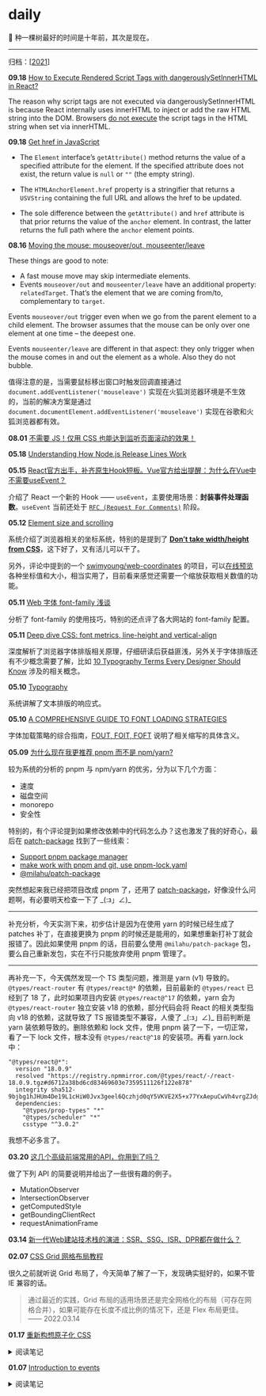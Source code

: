 # daily

🌱 种一棵树最好的时间是十年前，其次是现在。

<hr />

归档：[[2021](./2021.md)]

**09.18** [How to Execute Rendered Script Tags with dangerouslySetInnerHTML in React?](https://codingshower.com/how-to-execute-rendered-script-tags-with-dangerouslysetinnerhtml-in-react)

The reason why script tags are not executed via dangerouslySetInnerHTML is because React internally uses innerHTML to inject or add the raw HTML string into the DOM. Browsers [do not execute](https://developer.mozilla.org/en-US/docs/Web/API/Element/innerHTML#security_considerations) the script tags in the HTML string when set via innerHTML.

**09.18** [Get href in JavaScript](https://www.delftstack.com/howto/javascript/javascript-get-href)

- The `Element` interface’s `getAttribute()` method returns the value of a specified attribute for the element. If the specified attribute does not exist, the return value is `null` or `""` (the empty string).

- The `HTMLAnchorElement.href` property is a stringifier that returns a `USVString` containing the full URL and allows the href to be updated.

- The sole difference between the `getAttribute()` and `href` attribute is that prior returns the value of the `anchor` element. In contrast, the latter returns the full path where the `anchor` element points.

**08.16** [Moving the mouse: mouseover/out, mouseenter/leave](https://javascript.info/mousemove-mouseover-mouseout-mouseenter-mouseleave)

These things are good to note:

- A fast mouse move may skip intermediate elements.
- Events `mouseover/out` and `mouseenter/leave` have an additional property: `relatedTarget`. That’s the element that we are coming from/to, complementary to `target`.

Events `mouseover/out` trigger even when we go from the parent element to a child element. The browser assumes that the mouse can be only over one element at one time – the deepest one.

Events `mouseenter/leave` are different in that aspect: they only trigger when the mouse comes in and out the element as a whole. Also they do not bubble.

值得注意的是，当需要鼠标移出窗口时触发回调直接通过 `document.addEventListener('mouseleave')` 实现在火狐浏览器环境是不生效的，当前的解决方案是通过 `document.documentElement.addEventListener('mouseleave')` 实现在谷歌和火狐浏览器都有效。

**08.01** [不需要 JS！仅用 CSS 也能达到监听页面滚动的效果！](https://mp.weixin.qq.com/s/aDJp-Vk2wsYRRFu7O8hkFg)

**05.18** [Understanding How Node.js Release Lines Work](https://nodesource.com/blog/understanding-how-node-js-release-lines-work/)

**05.15** [React官方出手，补齐原生Hook短板。Vue官方给出提醒：为什么在Vue中不需要useEvent？](https://mp.weixin.qq.com/s/gZ7eq8aq423FPH8C4eIxLA)

介绍了 React 一个新的 Hook —— `useEvent`，主要使用场景：**封装事件处理函数**。`useEvent` 当前还处于 [`RFC (Request For Comments)`](https://github.com/reactjs/rfcs/blob/useevent/text/0000-useevent.md) 阶段。

**05.12** [Element size and scrolling](https://javascript.info/size-and-scroll)

系统介绍了浏览器相关的坐标系统，特别的是提到了 [**Don’t take width/height from CSS**](https://javascript.info/size-and-scroll#don-t-take-width-height-from-css)，这下好了，又有活儿可以干了。

另外，评论中提到的一个 [swimyoung/web-coordinates](https://github.com/swimyoung/web-coordinates) 的项目，可以[在线预览](https://swimyoung.github.io/web-coordinates/)各种坐标值和大小，相当实用了，目前看来感觉还需要一个缩放获取相关数值的功能。

**05.11** [Web 字体 font-family 浅谈](https://segmentfault.com/a/1190000038284125)

分析了 font-family 的使用技巧，特别的还点评了各大网站的 font-family 配置。

**05.11** [Deep dive CSS: font metrics, line-height and vertical-align](https://iamvdo.me/en/blog/css-font-metrics-line-height-and-vertical-align)

深度解析了浏览器字体排版相关原理，仔细研读后获益匪浅，另外关于字体排版还有不少概念需要了解，比如 [10 Typography Terms Every Designer Should Know](https://creativemarket.com/blog/10-typography-terms-every-designer-should-know) 涉及的相关概念。

**05.10** [Typography](https://web.dev/learn/design/typography/)

系统讲解了文本排版的响应式。

**05.10** [A COMPREHENSIVE GUIDE TO FONT LOADING STRATEGIES](https://www.zachleat.com/web/comprehensive-webfonts/)

字体加载策略的综合指南，[FOUT, FOIT, FOFT](https://css-tricks.com/fout-foit-foft/) 说明了相关缩写的具体含义。

**05.09** [为什么现在我更推荐 pnpm 而不是 npm/yarn?](https://jishuin.proginn.com/p/763bfbd3bcff)

较为系统的分析的 pnpm 与 npm/yarn 的优劣，分为以下几个方面：

- 速度
- 磁盘空间
- monorepo
- 安全性

特别的，有个评论提到如果修改依赖中的代码怎么办？这也激发了我的好奇心，最后在 [patch-package](https://github.com/ds300/patch-package) 找到了一些线索：

- [Support pnpm package manager](https://github.com/ds300/patch-package/issues/35)
- [make work with pnpm and git, use pnpm-lock.yaml](https://github.com/ds300/patch-package/pull/302)
- [@milahu/patch-package](https://github.com/milahu/patch-package)

突然想起来我已经把项目改成 pnpm 了，还用了 [patch-package](https://github.com/ds300/patch-package)，好像没什么问题啊，有必要明天检查一下了 \_(:з」∠)\_

---

补充分析，今天实测下来，初步估计是因为在使用 yarn 的时候已经生成了 patches 补丁，在直接更换为 pnpm 的时候还是能用的，如果想重新打补丁就会报错了。因此如果使用 pnpm 的话，目前要么使用 `@milahu/patch-package` 包，要么自己重新发包，实在不行只能放弃使用 pnpm 管理了。

---

再补充一下，今天偶然发现一个 TS 类型问题，推测是 yarn (v1) 导致的。`@types/react-router` 有 `@types/react@*` 的依赖，目前最新的 `@types/react` 已经到了 18 了，此时如果项目内安装 `@types/react@^17` 的依赖，yarn 会为 `@types/react-router` 独立安装 v18 的依赖，部分代码会将 React 的相关类型指向 v18 的依赖，这就导致了 TS 报错类型不兼容，人傻了 \_(:з」∠)\_ 目前判断是 yarn 装依赖导致的。删除依赖和 lock 文件，使用 pnpm 装了一下，一切正常，看了一下 lock 文件，根本没有 `@types/react@^18` 的安装项。再看 yarn.lock 中：

```
"@types/react@*":
  version "18.0.9"
  resolved "https://registry.npmmirror.com/@types/react/-/react-18.0.9.tgz#d6712a38bd6cd83469603e7359511126f122e878"
  integrity sha512-9bjbg1hJHUm4De19L1cHiW0Jvx3geel6Qczhjd0qY5VKVE2X5+x77YxAepuCwVh4vrgZJdgEJw48zrhRIeF4Nw==
  dependencies:
    "@types/prop-types" "*"
    "@types/scheduler" "*"
    csstype "^3.0.2"
```

我想不必多言了。

**03.20** [这几个高级前端常用的API，你用到了吗？](https://segmentfault.com/a/1190000040942225)

做了下列 API 的简要说明并给出了一些很有趣的例子。

- MutationObserver
- IntersectionObserver
- getComputedStyle
- getBoundingClientRect
- requestAnimationFrame

**03.14** [新一代Web建站技术栈的演进：SSR、SSG、ISR、DPR都在做什么？](https://zhuanlan.zhihu.com/p/365113639)

**02.07** [CSS Grid 网格布局教程](https://www.ruanyifeng.com/blog/2019/03/grid-layout-tutorial.html)

很久之前就听说 Grid 布局了，今天简单了解了一下，发现确实挺好的，如果不管 IE 兼容的话。

> 通过最近的实践，Grid 布局的适用场景还是完全网格化的布局（可存在网格合并），如果可能存在长度不成比例的情况下，还是 Flex 布局更佳。 —— 2022.03.14

**01.17** [重新构想原子化 CSS](https://antfu.me/posts/reimagine-atomic-css-zh)

<details>
<summary>阅读笔记</summary><br />

## 什么是原子化 CSS？

> 原子化 CSS 是一种 CSS 的架构方式，它倾向于小巧且用途单一的 class，并且会以视觉效果进行命名。

## 原子化 CSS 方案

- 传统方案，提供所有你可能需要用到的 CSS 工具
- 按需生成，预先扫描源代码 => 监听文件变化 => 按需生成

## 探讨的解决方案

- [框架] Tailwind CSS
- [框架] Windi CSS
- [引擎] UnoCSS

看来是时候对 CSS 的使用做出一些改变了。

</details>

**01.07** [Introduction to events](https://developer.mozilla.org/en-US/docs/Learn/JavaScript/Building_blocks/Events)

<details>
<summary>阅读笔记</summary><br />

> [Event bubbling and capture](https://developer.mozilla.org/en-US/docs/Learn/JavaScript/Building_blocks/Events#event_bubbling_and_capture)

分为三个阶段：

- 捕获阶段（capturing phase）
- 目标阶段（target phase）
- 冒泡阶段（bubbling phase）

更有关于阶段划分的详细 Demo。

> [Event delegation](https://developer.mozilla.org/en-US/docs/Learn/JavaScript/Building_blocks/Events#event_delegation)

- event.target
- event.currentTarget

</details>
